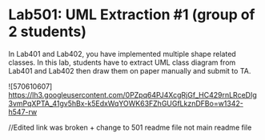 ﻿# Lab501: UML Extraction #1 (group of 2 students)

In Lab401 and Lab402, you have implemented multiple shape related classes.
In this lab, students have to extract UML class diagram from Lab401 and Lab402 
then draw them on paper manually and submit to TA.

![570610607] https://lh3.googleusercontent.com/0PZpq64PJ4XcgRjGf_HC429rnLRceDIg3vmPqXPTA_41gv5hBx-k5EdxWqYOWK63FZhGUGfLkznDFBo=w1342-h547-rw

//Edited link was broken + change to 501 readme file not main readme file
